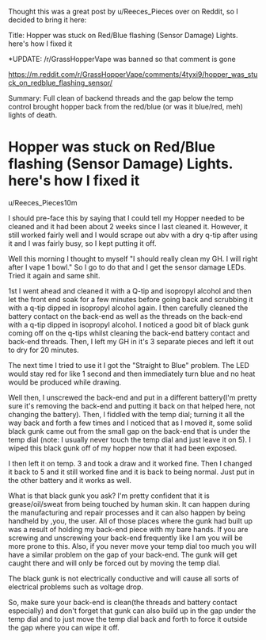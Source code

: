 Thought this was a great post by u/Reeces_Pieces over on Reddit, so I decided to bring it here:

Title: Hopper was stuck on Red/Blue flashing (Sensor Damage) Lights. here's how I fixed it

*UPDATE: /r/GrassHopperVape was banned so that comment is gone

https://m.reddit.com/r/GrassHopperVape/comments/4tyxi9/hopper_was_stuck_on_redblue_flashing_sensor/

Summary: Full clean of backend threads and the gap below the temp control brought hopper back from the red/blue (or was it blue/red, meh) lights of death.




# Hopper was stuck on Red/Blue flashing (Sensor Damage) Lights. here's how I fixed it

u/Reeces_Pieces10m

I should pre-face this by saying that I could tell my Hopper needed to be cleaned and it had been about 2 weeks since I last cleaned it. However, it still worked fairly well and I would scrape out abv with a dry q-tip after using it and I was fairly busy, so I kept putting it off.

Well this morning I thought to myself "I should really clean my GH. I will right after I vape 1 bowl." So I go to do that and I get the sensor damage LEDs. Tried it again and same shit.

1st I went ahead and cleaned it with a Q-tip and isopropyl alcohol and then let the front end soak for a few minutes before going back and scrubbing it with a q-tip dipped in isopropyl alcohol again. I then carefully cleaned the battery contact on the back-end as well as the threads on the back-end with a q-tip dipped in isopropyl alcohol. I noticed a good bit of black gunk coming off on the q-tips whilst cleaning the back-end battery contact and back-end threads. Then, I left my GH in it's 3 separate pieces and left it out to dry for 20 minutes.

The next time I tried to use it I got the "Straight to Blue" problem. The LED would stay red for like 1 second and then immediately turn blue and no heat would be produced while drawing.

Well then, I unscrewed the back-end and put in a different battery(I'm pretty sure it's removing the back-end and putting it back on that helped here, not changing the battery). Then, I fiddled with the temp dial; turning it all the way back and forth a few times and I noticed that as I moved it, some solid black gunk came out from the small gap on the back-end that is under the temp dial (note: I usually never touch the temp dial and just leave it on 5). I wiped this black gunk off of my hopper now that it had been exposed.

I then left it on temp. 3 and took a draw and it worked fine. Then I changed it back to 5 and it still worked fine and it is back to being normal. Just put in the other battery and it works as well.

What is that black gunk you ask? I'm pretty confident that it is grease/oil/sweat from being touched by human skin. It can happen during the manufacturing and repair processes and it can also happen by being handheld by ,you, the user. All of those places where the gunk had built up was a result of holding my back-end piece with my bare hands. If you are screwing and unscrewing your back-end frequently like I am you will be more prone to this. Also, if you never move your temp dial too much you will have a similar problem on the gap of your back-end. The gunk will get caught there and will only be forced out by moving the temp dial.

The black gunk is not electrically conductive and will cause all sorts of electrical problems such as voltage drop.

So, make sure your back-end is clean(the threads and battery contact especially) and don't forget that gunk can also build up in the gap under the temp dial and to just move the temp dial back and forth to force it outside the gap where you can wipe it off.
